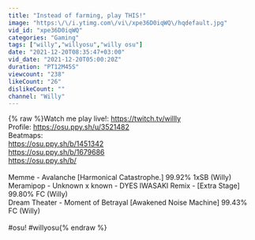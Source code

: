 ```yaml
---
title: "Instead of farming, play THIS!"
image: "https:\/\/i.ytimg.com\/vi\/xpe36D0iqWQ\/hqdefault.jpg"
vid_id: "xpe36D0iqWQ"
categories: "Gaming"
tags: ["willy","willyosu","willy osu"]
date: "2021-12-20T08:35:47+03:00"
vid_date: "2021-12-20T05:00:20Z"
duration: "PT12M45S"
viewcount: "238"
likeCount: "26"
dislikeCount: ""
channel: "Willy"
---
```

{% raw %}Watch me play live!: <a rel="nofollow" target="blank" href="https://twitch.tv/willly">https://twitch.tv/willly</a><br />Profile: <a rel="nofollow" target="blank" href="https://osu.ppy.sh/u/3521482">https://osu.ppy.sh/u/3521482</a><br />Beatmaps: <br /><a rel="nofollow" target="blank" href="https://osu.ppy.sh/b/1451342">https://osu.ppy.sh/b/1451342</a><br /><a rel="nofollow" target="blank" href="https://osu.ppy.sh/b/1679686">https://osu.ppy.sh/b/1679686</a><br /><a rel="nofollow" target="blank" href="https://osu.ppy.sh/b/">https://osu.ppy.sh/b/</a><br /><br />Memme - Avalanche [Harmonical Catastrophe.] 99.92% 1xSB (Willy)<br />Meramipop - Unknown x known - DYES IWASAKI Remix - [Extra Stage] 99.80% FC (Willy)<br />Dream Theater - Moment of Betrayal [Awakened Noise Machine] 99.43% FC (Willy)<br /><br />#osu! #willyosu{% endraw %}
